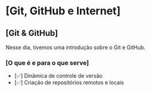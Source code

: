 # [Git, GitHub e Internet]

## [Git & GitHub]
Nesse dia, tivemos uma introdução sobre o Git e GitHub.

### [O que é e para o que serve]

- [:white_check_mark:] Dinâmica de controle de versão
- [:white_check_mark:] Criação de repositórios remotos e locais
